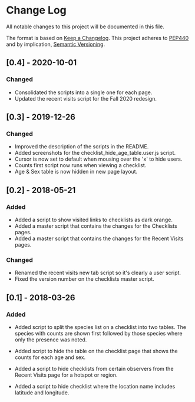 # Change Log
All notable changes to this project will be documented in this file.

The format is based on [Keep a Changelog](http://keepachangelog.com/).
This project adheres to [PEP440](https://www.python.org/dev/peps/pep-0440/)
and by implication, [Semantic Versioning](http://semver.org/).

## [0.4] - 2020-10-01
### Changed
- Consolidated the scripts into a single one for each page.
- Updated the recent visits script for the Fall 2020 redesign.

## [0.3] - 2019-12-26
### Changed
- Improved the description of the scripts in the README.
- Added screenshots for the checklist_hide_age_table.user.js script.
- Cursor is now set to default when mousing over the 'x' to hide users.
- Counts first script now runs when viewing a checklist.
- Age & Sex table is now hidden in new page layout.

## [0.2] - 2018-05-21
### Added
- Added a script to show visited links to checklists as dark orange.
- Added a master script that contains the changes for the Checklists pages.
- Added a master script that contains the changes for the Recent Visits pages.
### Changed
- Renamed the recent visits new tab script so it's clearly a user script.
- Fixed the version number on the checklists master script.


## [0.1] - 2018-03-26
### Added
- Added script to split the species list on a checklist into two tables. 
  The species with counts are shown first followed by those species where 
  only the presence was noted.
  
- Added script to hide the table on the checklist page that shows the 
  counts for each age and sex.
  
- Added a script to hide checklists from certain observers from the 
  Recent Visits page for a hotspot or region.

- Added a script to hide checklist where the location name includes
  latitude and longitude.
